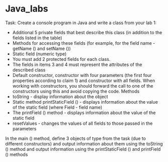 # Java_labs
Task:
Create a console program in Java and write a class from your lab 1:
- Additional 5 private fields that best describe this class (in addition to the fields listed in the table)
- Methods for accessing these fields (for example, for the field name - getName () and setName ())
- Static field (numeric type)
- You must add 2 protected fields for each class.
- The fields in items 3 and 4 must represent the attributes of the described class
- Default constructor, constructor with four parameters (the first four properties according to claim 1) and constructor with all fields. When working with constructors, you should forward the call to one of the constructors using this and avoid copying the code.
Methods
- toString - display information about the object
- Static method printStaticField () - displays information about the value of the static field (where Field - field name)
- The printField () method - displays information about the value of the static field
- resetValues ​​- changes the values ​​of all fields to those passed in the parameters

In the main () method, define 3 objects of type from the task (due to different constructors) and output information about them using the toString () method and output information using the printStaticField () and printField () methods
